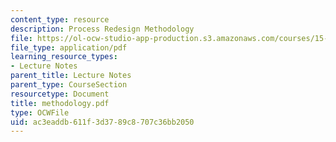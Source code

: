 ```yaml
---
content_type: resource
description: Process Redesign Methodology
file: https://ol-ocw-studio-app-production.s3.amazonaws.com/courses/15-769-operations-strategy-spring-2003/ac3eaddb611f3d3789c8707c36bb2050_methodology.pdf
file_type: application/pdf
learning_resource_types:
- Lecture Notes
parent_title: Lecture Notes
parent_type: CourseSection
resourcetype: Document
title: methodology.pdf
type: OCWFile
uid: ac3eaddb-611f-3d37-89c8-707c36bb2050
---
```

